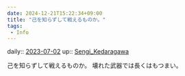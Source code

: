 ```yaml
---
date: 2024-12-21T15:22:34+09:00
title: "己を知らずして戦えるものか。"
tags:
 - Info
---
```


daily:: [2023-07-02](/Daily_Note/2023-07-02.md)
up:: [Sengi_Kedaragawa](../Bar/Novel/Nacaria/Sengi_Kedaragawa.md)

己を知らずして戦えるものか。
壊れた武器では長くはもつまい。